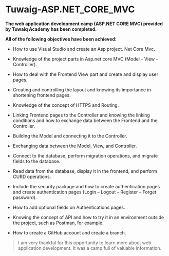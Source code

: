 # Tuwaig-ASP.NET_CORE_MVC
**The web application development camp (ASP.NET CORE MVC) provided by Tuwaiq Academy has been completed.**



**All of the following objectives have been achieved:**

- How to use Visual Studio and create an Asp project. Net Core Mvc.

- Knowledge of the project parts in Asp.net core MVC (Model - View - Controller).

- How to deal with the Frontend View part and create and display user pages.

- Creating and controlling the layout and knowing its importance in shortening frontend pages.

- Knowledge of the concept of HTTPS and Routing.

- Linking Frontend pages to the Controller and knowing the linking conditions and how to exchange data between the Frontend and the Controller.

- Building the Model and connecting it to the Controller.

- Exchanging data between the Model, View, and Controller.

- Connect to the database, perform migration operations, and migrate fields to the database.

- Read data from the database, display it in the frontend, and perform CURD operations.

- Include the security package and how to create authentication pages and create authentication pages (Login – Logout – Register – Forget password).

- How to add optional fields on Authentications pages.

- Knowing the concept of API and how to try it in an environment outside the project, such as Postman, for example.

- How to create a GitHub account and create a branch.
  


 >I am very thankful for this opportunity to learn more about web application development. It was a camp full of valuable information.
 

